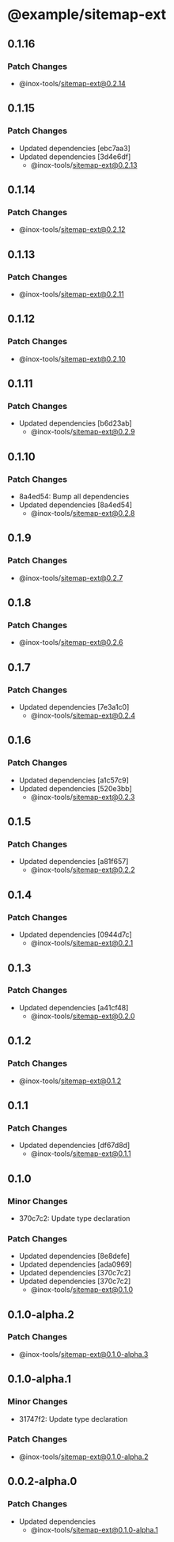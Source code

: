 # @example/sitemap-ext

## 0.1.16

### Patch Changes

- @inox-tools/sitemap-ext@0.2.14

## 0.1.15

### Patch Changes

- Updated dependencies [ebc7aa3]
- Updated dependencies [3d4e6df]
  - @inox-tools/sitemap-ext@0.2.13

## 0.1.14

### Patch Changes

- @inox-tools/sitemap-ext@0.2.12

## 0.1.13

### Patch Changes

- @inox-tools/sitemap-ext@0.2.11

## 0.1.12

### Patch Changes

- @inox-tools/sitemap-ext@0.2.10

## 0.1.11

### Patch Changes

- Updated dependencies [b6d23ab]
  - @inox-tools/sitemap-ext@0.2.9

## 0.1.10

### Patch Changes

- 8a4ed54: Bump all dependencies
- Updated dependencies [8a4ed54]
  - @inox-tools/sitemap-ext@0.2.8

## 0.1.9

### Patch Changes

- @inox-tools/sitemap-ext@0.2.7

## 0.1.8

### Patch Changes

- @inox-tools/sitemap-ext@0.2.6

## 0.1.7

### Patch Changes

- Updated dependencies [7e3a1c0]
  - @inox-tools/sitemap-ext@0.2.4

## 0.1.6

### Patch Changes

- Updated dependencies [a1c57c9]
- Updated dependencies [520e3bb]
  - @inox-tools/sitemap-ext@0.2.3

## 0.1.5

### Patch Changes

- Updated dependencies [a81f657]
  - @inox-tools/sitemap-ext@0.2.2

## 0.1.4

### Patch Changes

- Updated dependencies [0944d7c]
  - @inox-tools/sitemap-ext@0.2.1

## 0.1.3

### Patch Changes

- Updated dependencies [a41cf48]
  - @inox-tools/sitemap-ext@0.2.0

## 0.1.2

### Patch Changes

- @inox-tools/sitemap-ext@0.1.2

## 0.1.1

### Patch Changes

- Updated dependencies [df67d8d]
  - @inox-tools/sitemap-ext@0.1.1

## 0.1.0

### Minor Changes

- 370c7c2: Update type declaration

### Patch Changes

- Updated dependencies [8e8defe]
- Updated dependencies [ada0969]
- Updated dependencies [370c7c2]
- Updated dependencies [370c7c2]
  - @inox-tools/sitemap-ext@0.1.0

## 0.1.0-alpha.2

### Patch Changes

- @inox-tools/sitemap-ext@0.1.0-alpha.3

## 0.1.0-alpha.1

### Minor Changes

- 31747f2: Update type declaration

### Patch Changes

- @inox-tools/sitemap-ext@0.1.0-alpha.2

## 0.0.2-alpha.0

### Patch Changes

- Updated dependencies
  - @inox-tools/sitemap-ext@0.1.0-alpha.1
